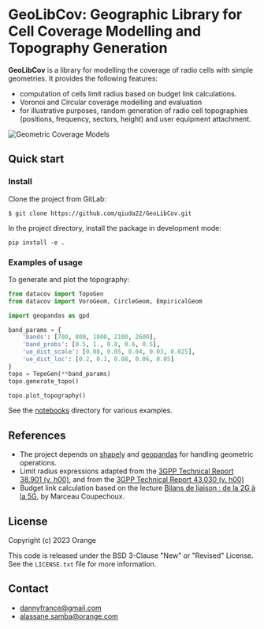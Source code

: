 GeoLibCov: Geographic Library for Cell Coverage Modelling and Topography Generation 
========================================================================

__GeoLibCov__ is a library for modelling the coverage of radio cells with simple geometries. It provides the following features:

* computation of cells limit radius based on budget link calculations.
* Voronoi and Circular coverage modelling and evaluation
* for illustrative purposes, random generation of radio cell topographies (positions, frequency, sectors, height) and user equipment attachment. 

![Geometric Coverage Models](misc/coverage_models.svg "geometric coverage models")

## Quick start

### Install

Clone the project from GitLab:

```
$ git clone https://github.com/qiuda22/GeoLibCov.git
```

In the project directory, install the package in development mode:

```
pip install -e .
```

###  Examples of usage

To generate and plot the topography:

```python
from datacov import TopoGen
from datacov import VoroGeom, CircleGeom, EmpiricalGeom

import geopandas as gpd

band_params = {
    'bands': [700, 800, 1800, 2100, 2600],
    'band_probs': [0.5, 1., 0.8, 0.6, 0.5],
    'ue_dist_scale': [0.08, 0.05, 0.04, 0.03, 0.025],
    'ue_dist_loc': [0.2, 0.1, 0.08, 0.06, 0.05]
}
topo = TopoGen(**band_params)
topo.generate_topo()

topo.plot_topography()
```

See the [notebooks](notebooks/) directory for various examples.

## References

* The project depends on [shapely](https://github.com/shapely/shapely) and [geopandas](https://github.com/geopandas/geopandas) for handling geometric operations.
* Limit radius expressions adapted from the [3GPP Technical Report 38.901 (v. h00)](https://www.3gpp.org/ftp/Specs/archive/38_series/38.901/?sortby=daterev), and from the [3GPP Technical Report 43.030 (v. h00)](https://www.3gpp.org/ftp/Specs/archive/43_series/43.030/?sortby=daterev)
* Budget link calculation based on the lecture [Bilans de liaison : de la 2G à la 5G](https://marceaucoupechoux.wp.imt.fr/files/2021/05/RIO207-BdL-2G-4G-5G.pdf), by Marceau Coupechoux.

## License

Copyright (c) 2023 Orange

This code is released under the BSD 3-Clause "New" or "Revised" License. See the `LICENSE.txt` file for more information.

## Contact

* [dannyfrance@gmail.com](mailto:dannyfrance@gmail.com)
* [alassane.samba@orange.com](mailto:alassane.samba@@orange.com)

